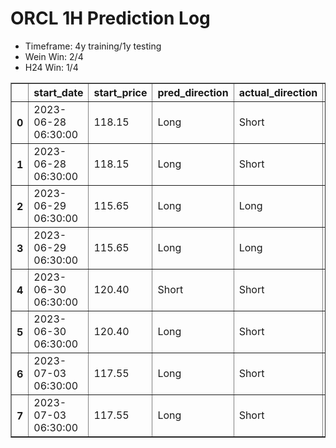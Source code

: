 <h1>ORCL 1H Prediction Log</h1>

* Timeframe: 4y training/1y testing
* Wein Win: 2/4
* H24  Win: 1/4
<table border="1" class="dataframe">
  <thead>
    <tr style="text-align: right;">
      <th></th>
      <th>start_date</th>
      <th>start_price</th>
      <th>pred_direction</th>
      <th>actual_direction</th>
      <th>end_date</th>
      <th>end_price</th>
      <th>difference</th>
      <th>model_type</th>
    </tr>
  </thead>
  <tbody>
    <tr>
      <th>0</th>
      <td>2023-06-28 06:30:00</td>
      <td>118.15</td>
      <td>Long</td>
      <td>Short</td>
      <td>2023-06-28 12:00:00</td>
      <td>116.57</td>
      <td>-1.58</td>
      <td>Wein</td>
    </tr>
    <tr>
      <th>1</th>
      <td>2023-06-28 06:30:00</td>
      <td>118.15</td>
      <td>Long</td>
      <td>Short</td>
      <td>2023-06-28 12:00:00</td>
      <td>116.57</td>
      <td>-1.58</td>
      <td>H24</td>
    </tr>
    <tr>
      <th>2</th>
      <td>2023-06-29 06:30:00</td>
      <td>115.65</td>
      <td>Long</td>
      <td>Long</td>
      <td>2023-06-29 08:00:00</td>
      <td>115.69</td>
      <td>2.13</td>
      <td>H24</td>
    </tr>
    <tr>
      <th>3</th>
      <td>2023-06-29 06:30:00</td>
      <td>115.65</td>
      <td>Long</td>
      <td>Long</td>
      <td>2023-06-29 08:00:00</td>
      <td>115.69</td>
      <td>2.13</td>
      <td>Wein</td>
    </tr>
    <tr>
      <th>4</th>
      <td>2023-06-30 06:30:00</td>
      <td>120.40</td>
      <td>Short</td>
      <td>Short</td>
      <td>2023-06-30 07:00:00</td>
      <td>120.29</td>
      <td>-1.31</td>
      <td>Wein</td>
    </tr>
    <tr>
      <th>5</th>
      <td>2023-06-30 06:30:00</td>
      <td>120.40</td>
      <td>Long</td>
      <td>Short</td>
      <td>2023-06-30 07:00:00</td>
      <td>120.29</td>
      <td>-1.31</td>
      <td>H24</td>
    </tr>
    <tr>
      <th>6</th>
      <td>2023-07-03 06:30:00</td>
      <td>117.55</td>
      <td>Long</td>
      <td>Short</td>
      <td>2023-07-03 06:30:00</td>
      <td>117.55</td>
      <td>0.00</td>
      <td>H24</td>
    </tr>
    <tr>
      <th>7</th>
      <td>2023-07-03 06:30:00</td>
      <td>117.55</td>
      <td>Long</td>
      <td>Short</td>
      <td>2023-07-03 06:30:00</td>
      <td>117.55</td>
      <td>0.00</td>
      <td>Wein</td>
    </tr>
  </tbody>
</table>